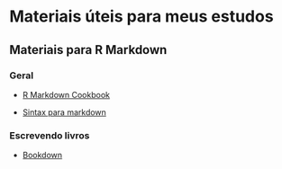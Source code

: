 # Materiais úteis para meus estudos

## Materiais para R Markdown

### Geral

- [R Markdown Cookbook](https://bookdown.org/yihui/rmarkdown-cookbook/)

- [Sintax para markdown](https://www.markdownguide.org/basic-syntax/)

### Escrevendo livros

- [Bookdown](https://bookdown.org/yihui/bookdown/)



